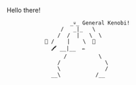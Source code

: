 Hello there!

                        _💀_ General Kenobi!
                     /   _|_   \
                    /  /  |   \  \
                🧪 /    |    \  🔪
                  🖍 __|__  ✏️
                      /          \
                    /              \
                    \              /
                  __\           /__
